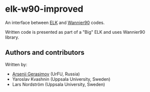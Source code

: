 # elk-w90-improved
An interface between [ELK](http://elk.sourceforge.net/) and [Wannier90](https://github.com/wannier-developers/wannier90) codes. 

Written code is presented as part of a "Big" ELK and uses Wannier90 library.

## Authors and contributors
Written by:
- [Arsenii Gerasimov](@rohkeaID) (UrFU, Russia)
- Yaroslav Kvashnin (Uppsala University, Sweden)
- Lars Nordström (Uppsala University, Sweden)
